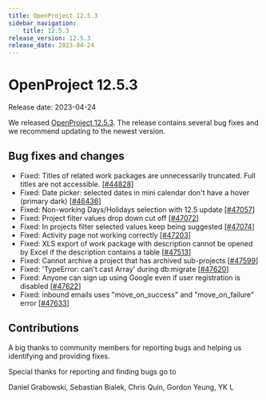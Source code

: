 ```yaml
---
title: OpenProject 12.5.3
sidebar_navigation:
    title: 12.5.3
release_version: 12.5.3
release_date: 2023-04-24
---
```


# OpenProject 12.5.3

Release date: 2023-04-24

We released [OpenProject 12.5.3](https://community.openproject.org/versions/1694).
The release contains several bug fixes and we recommend updating to the newest version.

## Bug fixes and changes

- Fixed: Titles of related work packages are unnecessarily truncated. Full titles are not accessible. \[[#44828](https://community.openproject.org/wp/44828)\]
- Fixed: Date picker: selected dates in mini calendar don't have a hover (primary dark) \[[#46436](https://community.openproject.org/wp/46436)\]
- Fixed: Non-working Days/Holidays selection with 12.5 update \[[#47057](https://community.openproject.org/wp/47057)\]
- Fixed: Project filter values drop down cut off \[[#47072](https://community.openproject.org/wp/47072)\]
- Fixed: In projects filter selected values keep being suggested  \[[#47074](https://community.openproject.org/wp/47074)\]
- Fixed: Activity page not working correctly \[[#47203](https://community.openproject.org/wp/47203)\]
- Fixed: XLS export of work package with description cannot be opened by Excel if the description contains a table \[[#47513](https://community.openproject.org/wp/47513)\]
- Fixed: Cannot archive a project that has archived sub-projects \[[#47599](https://community.openproject.org/wp/47599)\]
- Fixed: 'TypeError: can't cast Array' during db:migrate \[[#47620](https://community.openproject.org/wp/47620)\]
- Fixed: Anyone can sign up using Google even if user registration is disabled \[[#47622](https://community.openproject.org/wp/47622)\]
- Fixed: inbound emails uses "move_on_success" and "move_on_failure" error \[[#47633](https://community.openproject.org/wp/47633)\]

## Contributions

A big thanks to community members for reporting bugs and helping us identifying and providing fixes.

Special thanks for reporting and finding bugs go to

Daniel Grabowski, Sebastian Bialek, Chris Quin, Gordon Yeung, YK L
